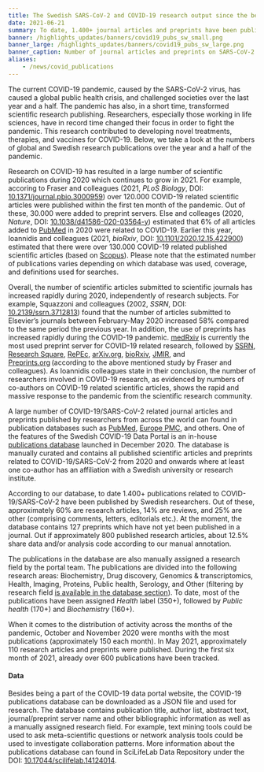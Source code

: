```yaml
---
title: The Swedish SARS-CoV-2 and COVID-19 research output since the beginning of the pandemic  # short
date: 2021-06-21
summary: To date, 1.400+ journal articles and preprints have been published by researchers affiliated to a Swedish university or research institute. The database of these publications is compiled by the Portal and is available for download.
banner: /highlights_updates/banners/covid19_pubs_sw_small.png
banner_large: /highlights_updates/banners/covid19_pubs_sw_large.png
banner_caption: Number of journal articles and preprints on SARS-CoV-2 and COVID-19 where at least one author has an affiliation with a Swedish university or research institute. Interactive plot is available below on this page [on this page](/projects/dashboard/).
aliases:
    - /news/covid_publications
---
```


The current COVID-19 pandemic, caused by the SARS-CoV-2 virus, has caused a global public health crisis, and challenged societies over the last year and a half. The pandemic has also, in a short time, transformed scientific research publishing. Researchers, especially those working in life sciences, have in record time changed their focus in order to fight the pandemic. This research contributed to developing novel treatments, therapies, and vaccines for COVID-19. Below, we take a look at the numbers of global and Swedish research publications over the year and a half of the pandemic.

Research on COVID-19 has resulted in a large number of scientific publications during 2020 which continues to grow in 2021. For example, accoring to Fraser and colleagues (2021, *PLoS Biology*, DOI: [10.1371/journal.pbio.3000959](https://doi.org/10.1371/journal.pbio.3000959)) over 120.000 COVID-19 related scientific articles were published within the first ten month of the pandemic. Out of these, 30.000 were added to preprint servers. Else and colleages (2020, *Nature*, DOI: [10.1038/d41586-020-03564-y](https://doi.org/10.1038/d41586-020-03564-y)) estimated that 6% of all articles added to [PubMed](https://pubmed.ncbi.nlm.nih.gov/) in 2020 were related to COVID-19. Earlier this year, Ioannidis and colleagues (2021, *bioRxiv*, DOI: [10.1101/2020.12.15.422900](https://www.biorxiv.org/content/10.1101/2020.12.15.422900v2)) estimated that there were over 130.000 COVID-19 related published scientific articles (based on [Scopus](https://www.scopus.com/home.uri)). Please note that the estimated number of publications varies depending on which database was used, coverage, and definitions used for searches.

Overall, the number of scientific articles submitted to scientific journals has increased rapidly during 2020, independently of research subjects. For example, Squazzoni and colleagues (2002, *SSRN*, DOI: [10.2139/ssrn.3712813](https://dx.doi.org/10.2139/ssrn.3712813)) found that the number of articles submitted to Elsevier’s journals between February-May 2020 increased 58% compared to the same period the previous year. In addition, the use of preprints has increased rapidly during the COVID-19 pandemic. [medRxiv](https://www.medrxiv.org/) is currently the most used preprint server for COVID-19 related research, followed by [SSRN](http://ssrn.com/), [Research Square](https://www.researchsquare.com/), [RePEc](http://repec.org/), [arXiv.org](https://arxiv.org/), [bioRxiv](https://www.biorxiv.org/), [JMIR](https://www.jmir.org/), and [Preprints.org](https://www.preprints.org/) (according to the above mentioned study by Fraser and colleagues). As Ioannidis colleagues state in their conclusion, the number of researchers involved in COVID-19 research, as evidenced by numbers of co-authors on COVID-19 related scientific articles, shows the rapid and massive response to the pandemic from the scientific research community.

A large number of COVID-19/SARS-CoV-2 related journal articles and preprints published by researchers from across the world can found in publication databases such as [PubMed](https://pubmed.ncbi.nlm.nih.gov/), [Europe PMC](https://europepmc.org/), and others. One of the features of the Swedish COVID-19 Data Portal is an in-house [publications database](/publications/) launched in December 2020. The database is manually curated and contains all published scientific articles and preprints related to COVID-19/SARS-CoV-2 from 2020 and onwards where at least one co-author has an affiliation with a Swedish university or research institute.

According to our database, to date 1.400+ publications related to COVID-19/SARS-CoV-2 have been published by Swedish researchers. Out of these, approximately 60% are research articles, 14% are reviews, and 25% are other (comprising comments, letters, editorials etc.). At the moment, the database contains 127 preprints which have not yet been published in a journal. Out if approximately 800 published research articles, about 12.5% share data and/or analysis code according to our manual annotation.

The publications in the database are also manually assigned a research field by the portal team. The publications are divided into the following research areas: Biochemistry, Drug discovery, Genomics & transcriptomics, Health, Imaging, Proteins, Public health, Serology, and Other (filtering by research field [is available in the database section](/publications/)). To date, most of the publications have been assigned *Health* label (350+), followed by *Public health* (170+) and *Biochemistry* (160+).

When it comes to the distribution of activity across the months of the pandemic, October and November 2020 were months with the most publications (approximately 150 each month). In May 2021, approximately 110 research articles and preprints were published. During the first six month of 2021, already over 600 publications have been tracked.

#### Data

Besides being a part of the COVID-19 data portal website, the COVID-19 publications database can be downloaded as a JSON file and used for research. The database contains publication title, author list, abstract text, journal/preprint server name and other bibliographic information as well as a manually assigned research field. For example, text mining tools could be used to ask meta-scientific questions or network analysis tools could be used to investigate collaboration patterns. More information about the publications database can found in SciLifeLab Data Repository under the DOI: [10.17044/scilifelab.14124014](https://doi.org/10.17044/scilifelab.14124014).
